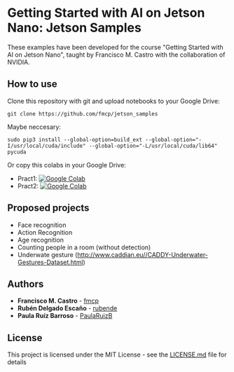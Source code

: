 # Getting Started with AI on Jetson Nano: Jetson Samples

These examples have been developed for the course "Getting Started with AI on Jetson Nano", taught by Francisco M. Castro with the collaboration of NVIDIA.


## How to use

Clone this repository with git and upload notebooks to your Google Drive:

```
git clone https://github.com/fmcp/jetson_samples
```

Maybe neccesary:
```
sudo pip3 install --global-option=build_ext --global-option="-I/usr/local/cuda/include" --global-option="-L/usr/local/cuda/lib64" pycuda
```

Or copy this colabs in your Google Drive:

* Pract1: [![Google Colab](https://colab.research.google.com/assets/colab-badge.svg)](https://colab.research.google.com/drive/1O60VH-dH2JrTpcKJh9LCqdxsq2RVlgcv)
* Pract2: [![Google Colab](https://colab.research.google.com/assets/colab-badge.svg)](https://colab.research.google.com/drive/1Q8M0Kw-Ub9xBOUuNAHIwWlGRVOUPXqT0)

## Proposed projects
* Face recognition
* Action Recognition 
* Age recognition
* Counting people in a room (without detection)
* Underwate gesture (http://www.caddian.eu//CADDY-Underwater-Gestures-Dataset.html)

## Authors

* **Francisco M. Castro** - [fmcp](https://github.com/fmcp)
* **Rubén Delgado Escaño** - [rubende](https://github.com/rubende)
* **Paula Ruíz Barroso** - [PaulaRuizB](https://github.com/PaulaRuizB)

## License

This project is licensed under the MIT License - see the [LICENSE.md](LICENSE.md) file for details
 
